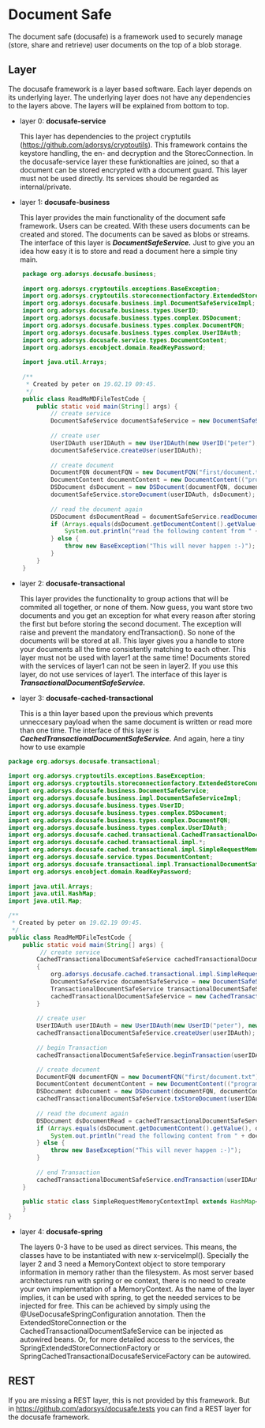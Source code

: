 # Document Safe

The document safe (docusafe) is a framework used to securely manage (store, share and retrieve) user documents on the top of a blob storage.

## Layer
The docusafe framework is a layer based software. Each layer depends on its underlying layer. The underlying layer does not have any dependencies to the layers above. 
The layers will be explained from bottom to top. 
* layer 0: **docusafe-service**

    This layer has dependencies to the project cryptutils (https://github.com/adorsys/cryptoutils). This framework contains the keystore handling, 
the en- and decryption and the StorecConnection. In the docusafe-service layer these funktionalties are joined, so that a document can be stored encrypted with a document guard.
This layer must not be used directly. Its services should be regarded as internal/private.
 
* layer 1: **docusafe-business**

    This layer provides the main functionality of the document safe framework. Users can be created. With these users documents can be created and stored. The documents can be saved as blobs or streams. 
The interface of this layer is ***DocumentSafeService.*** Just to give you an idea how easy it is to store and read a document here a simple tiny main.

```java
    package org.adorsys.docusafe.business;
    
    import org.adorsys.cryptoutils.exceptions.BaseException;
    import org.adorsys.cryptoutils.storeconnectionfactory.ExtendedStoreConnectionFactory;
    import org.adorsys.docusafe.business.impl.DocumentSafeServiceImpl;
    import org.adorsys.docusafe.business.types.UserID;
    import org.adorsys.docusafe.business.types.complex.DSDocument;
    import org.adorsys.docusafe.business.types.complex.DocumentFQN;
    import org.adorsys.docusafe.business.types.complex.UserIDAuth;
    import org.adorsys.docusafe.service.types.DocumentContent;
    import org.adorsys.encobject.domain.ReadKeyPassword;
    
    import java.util.Arrays;
    
    /**
     * Created by peter on 19.02.19 09:45.
     */
    public class ReadMeMDFileTestCode {
        public static void main(String[] args) {
            // create service
            DocumentSafeService documentSafeService = new DocumentSafeServiceImpl(ExtendedStoreConnectionFactory.get());
    
            // create user
            UserIDAuth userIDAuth = new UserIDAuth(new UserID("peter"), new ReadKeyPassword("passwordOfPeter"));
            documentSafeService.createUser(userIDAuth);
    
            // create document
            DocumentFQN documentFQN = new DocumentFQN("first/document.txt");
            DocumentContent documentContent = new DocumentContent(("programming is the mirror of your mind").getBytes());
            DSDocument dsDocument = new DSDocument(documentFQN, documentContent, null);
            documentSafeService.storeDocument(userIDAuth, dsDocument);
    
            // read the document again
            DSDocument dsDocumentRead = documentSafeService.readDocument(userIDAuth, documentFQN);
            if (Arrays.equals(dsDocument.getDocumentContent().getValue(), dsDocumentRead.getDocumentContent().getValue()) == true) {
                System.out.println("read the following content from " + documentFQN + ":" + new String(dsDocumentRead.getDocumentContent().getValue()));
            } else {
                throw new BaseException("This will never happen :-)");
            }
        }
    }

```
* layer 2: **docusafe-transactional**

    This layer provides the functionality to group actions that will be commited all together, or none of them. Now guess, you want store two documents and you get an exception 
for what every reason after storing the first but before storing the second document. The exception will raise and prevent the mandatory endTransaction(). So none of the documents 
will be stored at all. This layer gives you a handle to store your documents all the time consistently matching to each other.
This layer must not be used with layer1 at the same time! Documents stored with the services of layer1 can not be seen in layer2. If you use this layer, do not use services of layer1.
The interface of this layer is ***TransactionalDocumentSafeService.***
 
* layer 3: **docusafe-cached-transactional**

    This is a thin layer based upon the previous which prevents unneccesary payload when the same document is written or read more than one time. 
The interface of this layer is ***CachedTransactionalDocumentSafeService.*** And again, here a tiny how to use example

```java
package org.adorsys.docusafe.transactional;
    
import org.adorsys.cryptoutils.exceptions.BaseException;
import org.adorsys.cryptoutils.storeconnectionfactory.ExtendedStoreConnectionFactory;
import org.adorsys.docusafe.business.DocumentSafeService;
import org.adorsys.docusafe.business.impl.DocumentSafeServiceImpl;
import org.adorsys.docusafe.business.types.UserID;
import org.adorsys.docusafe.business.types.complex.DSDocument;
import org.adorsys.docusafe.business.types.complex.DocumentFQN;
import org.adorsys.docusafe.business.types.complex.UserIDAuth;
import org.adorsys.docusafe.cached.transactional.CachedTransactionalDocumentSafeService;
import org.adorsys.docusafe.cached.transactional.impl.*;
import org.adorsys.docusafe.cached.transactional.impl.SimpleRequestMemoryContextImpl;
import org.adorsys.docusafe.service.types.DocumentContent;
import org.adorsys.docusafe.transactional.impl.TransactionalDocumentSafeServiceImpl;
import org.adorsys.encobject.domain.ReadKeyPassword;
    
import java.util.Arrays;
import java.util.HashMap;
import java.util.Map;

/**
 * Created by peter on 19.02.19 09:45.
 */
public class ReadMeMDFileTestCode {
    public static void main(String[] args) {
         // create service
        CachedTransactionalDocumentSafeService cachedTransactionalDocumentSafeService;
        {
            org.adorsys.docusafe.cached.transactional.impl.SimpleRequestMemoryContextImpl simpleRequestMemoryContext = new org.adorsys.docusafe.cached.transactional.impl.SimpleRequestMemoryContextImpl();
            DocumentSafeService documentSafeService = new DocumentSafeServiceImpl(ExtendedStoreConnectionFactory.get());
            TransactionalDocumentSafeService transactionalDocumentSafeService = new TransactionalDocumentSafeServiceImpl(simpleRequestMemoryContext, documentSafeService);
            cachedTransactionalDocumentSafeService = new CachedTransactionalDocumentSafeServiceImpl(simpleRequestMemoryContext, transactionalDocumentSafeService);
        }
    
        // create user
        UserIDAuth userIDAuth = new UserIDAuth(new UserID("peter"), new ReadKeyPassword("passwordOfPeter"));
        cachedTransactionalDocumentSafeService.createUser(userIDAuth);
    
        // begin Transaction
        cachedTransactionalDocumentSafeService.beginTransaction(userIDAuth);

        // create document
        DocumentFQN documentFQN = new DocumentFQN("first/document.txt");
        DocumentContent documentContent = new DocumentContent(("programming is the mirror of your mind").getBytes());
        DSDocument dsDocument = new DSDocument(documentFQN, documentContent, null);
        cachedTransactionalDocumentSafeService.txStoreDocument(userIDAuth, dsDocument);
    
        // read the document again
        DSDocument dsDocumentRead = cachedTransactionalDocumentSafeService.txReadDocument(userIDAuth, documentFQN);
        if (Arrays.equals(dsDocument.getDocumentContent().getValue(), dsDocumentRead.getDocumentContent().getValue()) == true) {
            System.out.println("read the following content from " + documentFQN + ":" + new String(dsDocumentRead.getDocumentContent().getValue()));
        } else {
            throw new BaseException("This will never happen :-)");
        }
    
        // end Transaction
        cachedTransactionalDocumentSafeService.endTransaction(userIDAuth);
    }
    
    public static class SimpleRequestMemoryContextImpl extends HashMap<Object, Object> {
    }
}
```
    
* layer 4: **docusafe-spring**
    
    The layers 0-3 have to be used as direct services. This means, the classes have to be instantiated with new x-serviceImpl(). 
Specially the layer 2 and 3 need a MemoryContext object to store temporary information in memory 
rather than the filesystem.
As most server based architectures run 
with spring or ee context, there is no need to create your own implementation of a MemoryContext.
As the name of the layer implies,
it can be used with spring, to get the needed services to be injected for free.
This can be achieved by simply using the @UseDocusafeSpringConfiguration annotation. Then the ExtendedStoreConnection or the 
CachedTransactionalDocumentSafeService can be injected as autowired beans. Or, for more detailed access to the services, the
SpringExtendedStoreConnectionFactory or SpringCachedTransactionalDocusafeServiceFactory can be autowired.
 
## REST
If you are missing a REST layer, this is not provided by this framework. But in https://github.com/adorsys/docusafe.tests you can find a REST layer for the docusafe framework.
